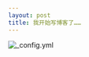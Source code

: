 ```yaml
---
layout: post
title: 我开始写博客了……
---
```



![_config.yml](https://github.com/Xuzhengfu/xuzhengfu.github.io/blob/master/images/config.png)
